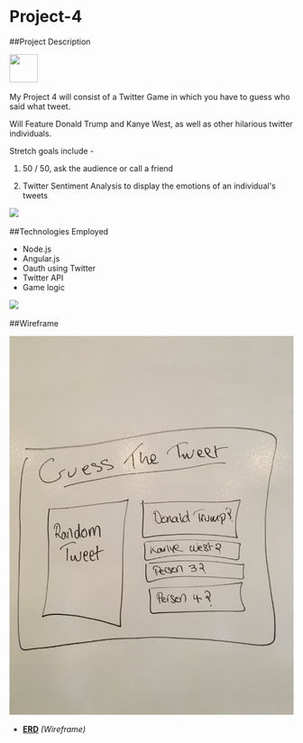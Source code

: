 # Project-4

##Project Description

<img src="https://pbs.twimg.com/profile_images/666407537084796928/YBGgi9BO.png" width="50" height="50" />


My Project 4 will consist of a Twitter Game in which you have to guess who said what tweet. 

Will Feature Donald Trump and Kanye West, as well as other hilarious twitter individuals. 

Stretch goals include - 

1. 50 / 50, ask the audience or call a friend 

2. Twitter Sentiment Analysis to display the emotions of an individual's tweets

<img src="http://cdn.newsday.com/polopoly_fs/1.11608148.1458737092!/httpImage/image.png_gen/derivatives/display_1004/image.png"/>


##Technologies Employed

- Node.js
- Angular.js
- Oauth using Twitter
- Twitter API
- Game logic


<img src="https://9to5google.files.wordpress.com/2016/02/screen-shot-2016-02-15-at-10-31-26-am.png?w=1000"/>

##Wireframe


<img src="./IMG_3479 (1).JPG"/>

* **[ERD](https://github.com/daviefish/Project-4/blob/master/IMG_3479%20(1).JPG)** _(Wireframe)_

